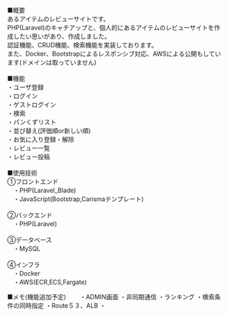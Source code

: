 ■概要<br>
 あるアイテムのレビューサイトです。<br>
 PHP(Laravel)のキャチアップと、個人的にあるアイテムのレビューサイトを作成したい思いがあり、作成しました。<br>
 認証機能、CRUD機能、検索機能を実装しております。<br>
 また、Docker、Bootstrapによるレスポンシブ対応、AWSによる公開もしています(ドメインは取っていません)<br>
<br>
■機能<br>
・ユーザ登録<br>
・ログイン<br>
・ゲストログイン<br>
・検索<br>
・パンくずリスト<br>
・並び替え(評価順or新しい順)<br>
・お気に入り登録・解除<br>
・レビュー一覧<br>
・レビュー投稿<br>
<br>
■使用技術<br>
①フロントエンド<br>
　・PHP(Laravel_Blade)<br>
　・JavaScript(Bootstrap,Carismaテンプレート)<br>
<br>
②バックエンド<br>
　・PHP(Laravel)<br>
<br>
③データベース<br>
　・MySQL<br>
<br>
④インフラ<br>
　・Docker<br>
　・AWS(ECR,ECS,Fargate)<br>
 
■メモ(機能追加予定)
　　・ADMIN画面
 ・非同期通信
 ・ランキング
 ・検索条件の同時指定
 ・Route５３、ALB
 ・
  
